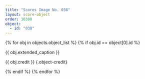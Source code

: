 ```yaml
---
title: "Scores Image No. 038"
layout: score-object
order: 10380
object:
  - id: "038"
---
```


{% for obj in objects.object_list %}
{% if obj.id == object[0].id %}

{{ obj.extended_caption }}

{{ obj.credit }} {.object-credit}

{% endif %}
{% endfor %}
